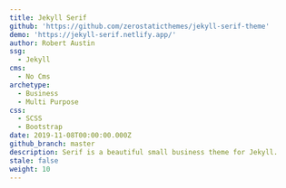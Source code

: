 ```yaml
---
title: Jekyll Serif
github: 'https://github.com/zerostaticthemes/jekyll-serif-theme'
demo: 'https://jekyll-serif.netlify.app/'
author: Robert Austin
ssg:
  - Jekyll
cms:
  - No Cms
archetype:
  - Business
  - Multi Purpose
css:
  - SCSS
  - Bootstrap
date: 2019-11-08T00:00:00.000Z
github_branch: master
description: Serif is a beautiful small business theme for Jekyll.
stale: false
weight: 10
---
```

